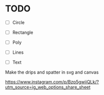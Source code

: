 # TODO

- [ ] Circle
- [ ] Rectangle
- [ ] Poly
- [ ] Lines
- [ ] Text


Make the drips and spatter in svg and canvas

https://www.instagram.com/p/Bzp5gwiiQLk/?utm_source=ig_web_options_share_sheet